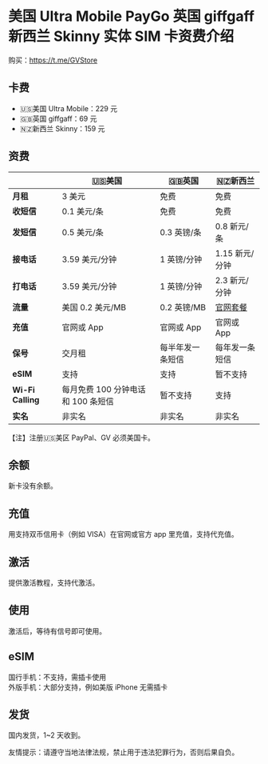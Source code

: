 # 美国 Ultra Mobile PayGo 英国 giffgaff 新西兰 Skinny 实体 SIM 卡资费介绍

购买：https://t.me/GVStore

## 卡费
- 🇺🇸美国 Ultra Mobile：229 元
- 🇬🇧英国 giffgaff：69 元
- 🇳🇿新西兰 Skinny：159 元

## 资费

|   |  🇺🇸美国 | 🇬🇧英国| 🇳🇿新西兰|
|  ----  | ----  |----  | ----  |
|  **月租**  | 3 美元 |免费  | 免费|
|  **收短信**|   0.1 美元/条   |免费  | 免费|
|  **发短信** |   0.5 美元/条   |0.3 英镑/条 | 0.8 新元/条|
| **接电话** | 3.59 美元/分钟    |1 英镑/分钟  | 1.15 新元/分钟|
| **打电话** | 3.59 美元/分钟    |1 英镑/分钟  |2.3 新元/分钟 |
|**流量**|美国 0.2 美元/MB|0.2 英镑/MB|[官网套餐](https://www.skinny.co.nz/pricing/overseas-roaming/)|
|**充值**|官网或 App		|官网或 App|官网或 App|
|**保号**|交月租|每半年发一条短信|每年发一条短信|
|**eSIM**|支持|支持|暂不支持|
|**Wi-Fi Calling**|每月免费 100 分钟电话和 100 条短信|暂不支持|支持|
|**实名**|非实名		|非实名		|非实名|

【注】注册🇺🇸美区 PayPal、GV 必须美国卡。

## 余额
新卡没有余额。

## 充值
用支持双币信用卡（例如 VISA）在官网或官方 app 里充值，支持代充值。

## 激活
提供激活教程，支持代激活。

## 使用
激活后，等待有信号即可使用。

## eSIM
国行手机：不支持，需插卡使用\
外版手机：大部分支持，例如美版 iPhone 无需插卡

## 发货
国内发货，1~2 天收到。

友情提示：请遵守当地法律法规，禁止用于违法犯罪行为，否则后果自负。
